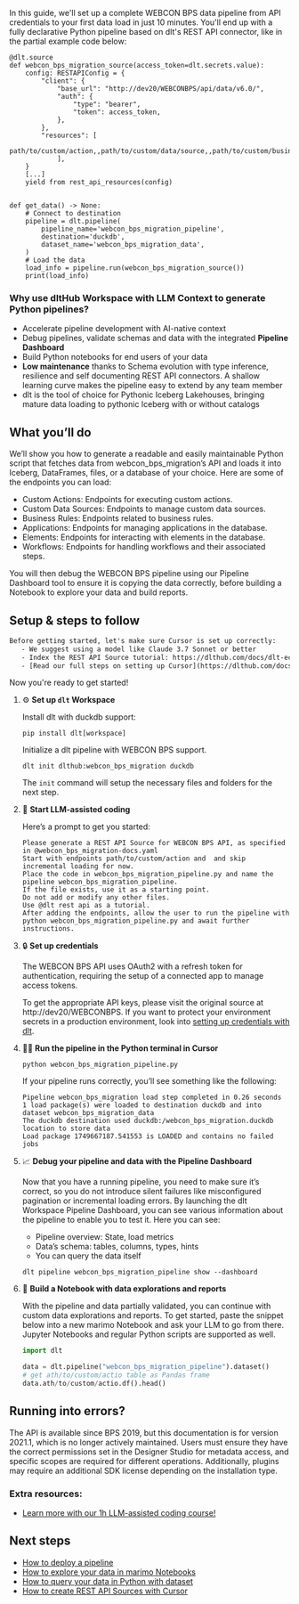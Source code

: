 In this guide, we'll set up a complete WEBCON BPS data pipeline from API credentials to your first data load in just 10 minutes. You'll end up with a fully declarative Python pipeline based on dlt's REST API connector, like in the partial example code below:

```python-outcome
@dlt.source
def webcon_bps_migration_source(access_token=dlt.secrets.value):
    config: RESTAPIConfig = {
        "client": {
            "base_url": "http://dev20/WEBCONBPS/api/data/v6.0/",
            "auth": {
                "type": "bearer",
                "token": access_token,
            },
        },
        "resources": [
            path/to/custom/action,,path/to/custom/data/source,,path/to/custom/business/rule
            ],
    }
    [...]
    yield from rest_api_resources(config)


def get_data() -> None:
    # Connect to destination
    pipeline = dlt.pipeline(
        pipeline_name='webcon_bps_migration_pipeline',
        destination='duckdb',
        dataset_name='webcon_bps_migration_data', 
    )
    # Load the data
    load_info = pipeline.run(webcon_bps_migration_source())
    print(load_info) 
```

### Why use dltHub Workspace with LLM Context to generate Python pipelines?

- Accelerate pipeline development with AI-native context
- Debug pipelines, validate schemas and data with the integrated **Pipeline Dashboard**
- Build Python notebooks for end users of your data
- **Low maintenance** thanks to Schema evolution with type inference, resilience and self documenting REST API connectors. A shallow learning curve makes the pipeline easy to extend by any team member
- dlt is the tool of choice for Pythonic Iceberg Lakehouses, bringing mature data loading to pythonic Iceberg with or without catalogs

## What you’ll do

We’ll show you how to generate a readable and easily maintainable Python script that fetches data from webcon_bps_migration’s API and loads it into Iceberg, DataFrames, files, or a database of your choice. Here are some of the endpoints you can load:

- Custom Actions: Endpoints for executing custom actions.
- Custom Data Sources: Endpoints to manage custom data sources.
- Business Rules: Endpoints related to business rules.
- Applications: Endpoints for managing applications in the database.
- Elements: Endpoints for interacting with elements in the database.
- Workflows: Endpoints for handling workflows and their associated steps.

You will then debug the WEBCON BPS pipeline using our Pipeline Dashboard tool to ensure it is copying the data correctly, before building a Notebook to explore your data and build reports.

## Setup & steps to follow

```default
Before getting started, let's make sure Cursor is set up correctly:
   - We suggest using a model like Claude 3.7 Sonnet or better
   - Index the REST API Source tutorial: https://dlthub.com/docs/dlt-ecosystem/verified-sources/rest_api/ and add it to context as **@dlt rest api**
   - [Read our full steps on setting up Cursor](https://dlthub.com/docs/dlt-ecosystem/llm-tooling/cursor-restapi#23-configuring-cursor-with-documentation)
```

Now you're ready to get started!

1. ⚙️ **Set up `dlt` Workspace**
    
    Install dlt with duckdb support:
    ```shell
    pip install dlt[workspace]
    ```

    Initialize a dlt pipeline with WEBCON BPS support.
    ```shell
    dlt init dlthub:webcon_bps_migration duckdb
    ```

    The `init` command will setup the necessary files and folders for the next step.
    
2. 🤠 **Start LLM-assisted coding**
    
    Here’s a prompt to get you started:
    
    ```prompt
    Please generate a REST API Source for WEBCON BPS API, as specified in @webcon_bps_migration-docs.yaml 
    Start with endpoints path/to/custom/action and  and skip incremental loading for now. 
    Place the code in webcon_bps_migration_pipeline.py and name the pipeline webcon_bps_migration_pipeline. 
    If the file exists, use it as a starting point. 
    Do not add or modify any other files. 
    Use @dlt rest api as a tutorial. 
    After adding the endpoints, allow the user to run the pipeline with python webcon_bps_migration_pipeline.py and await further instructions.
    ```

    
3. 🔒 **Set up credentials** 
    
    The WEBCON BPS API uses OAuth2 with a refresh token for authentication, requiring the setup of a connected app to manage access tokens.
    
    To get the appropriate API keys, please visit the original source at http://dev20/WEBCONBPS.
    If you want to protect your environment secrets in a production environment, look into [setting up credentials with dlt](https://dlthub.com/docs/walkthroughs/add_credentials).
    
4. 🏃‍♀️ **Run the pipeline in the Python terminal in Cursor**
    
    ```shell
    python webcon_bps_migration_pipeline.py
    ```
    
    If your pipeline runs correctly, you’ll see something like the following:
    
    ```shell
    Pipeline webcon_bps_migration load step completed in 0.26 seconds
    1 load package(s) were loaded to destination duckdb and into dataset webcon_bps_migration_data
    The duckdb destination used duckdb:/webcon_bps_migration.duckdb location to store data
    Load package 1749667187.541553 is LOADED and contains no failed jobs
    ```
    
5. 📈 **Debug your pipeline and data with the Pipeline Dashboard**

    Now that you have a running pipeline, you need to make sure it’s correct, so you do not introduce silent failures like misconfigured pagination or incremental loading errors. By launching the dlt Workspace Pipeline Dashboard, you can see various information about the pipeline to enable you to test it. Here you can see:
    - Pipeline overview: State, load metrics
    - Data’s schema: tables, columns, types, hints
    - You can query the data itself
    
    ```shell
    dlt pipeline webcon_bps_migration_pipeline show --dashboard
    ```
    
6. 🐍 **Build a Notebook with data explorations and reports**

    With the pipeline and data partially validated, you can continue with custom data explorations and reports. To get started, paste the snippet below into a new marimo Notebook and ask your LLM to go from there. Jupyter Notebooks and regular Python scripts are supported as well.

    
    ```python
    import dlt

   data = dlt.pipeline("webcon_bps_migration_pipeline").dataset()
   # get ath/to/custom/actio table as Pandas frame
   data.ath/to/custom/actio.df().head()
    ```

## Running into errors?

The API is available since BPS 2019, but this documentation is for version 2021.1, which is no longer actively maintained. Users must ensure they have the correct permissions set in the Designer Studio for metadata access, and specific scopes are required for different operations. Additionally, plugins may require an additional SDK license depending on the installation type.

### Extra resources:

- [Learn more with our 1h LLM-assisted coding course!](https://www.youtube.com/watch?v=GGid70rnJuM)

## Next steps

- [How to deploy a pipeline](https://dlthub.com/docs/walkthroughs/deploy-a-pipeline)
- [How to explore your data in marimo Notebooks](https://dlthub.com/docs/general-usage/dataset-access/marimo)
- [How to query your data in Python with dataset](https://dlthub.com/docs/general-usage/dataset-access/dataset)
- [How to create REST API Sources with Cursor](https://dlthub.com/docs/dlt-ecosystem/llm-tooling/cursor-restapi)